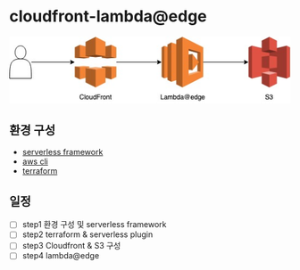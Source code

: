 # cloudfront-lambda@edge

![outline](./images/outline.jpg)

## 환경 구성

- [serverless framework](./etc/serverless.md)
- [aws cli](./etc/aws-cli.md)
- [terraform](./etc/terraform.md)

## 일정

- [ ] step1 환경 구성 및 serverless framework
- [ ] step2 terraform & serverless plugin
- [ ] step3 Cloudfront & S3 구성
- [ ] step4 lambda@edge
